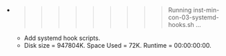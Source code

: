 * >>>>>>>>> Running inst-min-con-03-systemd-hooks.sh ...
  * Add systemd hook scripts.
  * Disk size = 947804K. Space Used = 72K. Runtime = 00:00:00:00.

